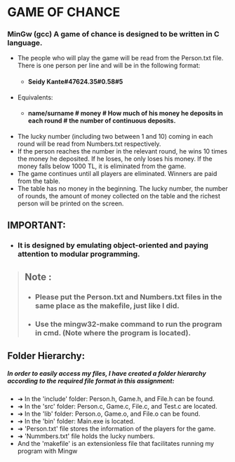 # GAME OF CHANCE

### MinGw (gcc) A game of chance is designed to be written in C language.
- The people who will play the game will be read from the Person.txt file. There is one person per line and will be in the following format: 
   -  #### Seidy Kante#47624.35#0.58#5
- Equivalents:  
   - #### name/surname # money # How much of his money he deposits in each round # the number of continuous deposits.
- The lucky number (including two between 1 and 10) coming in each round will be read from Numbers.txt respectively.
- If the person reaches the number in the relevant round, he wins 10 times the money he deposited. If he loses, he only loses his money. If the money falls below 1000 TL, it is eliminated from the game. 
- The game continues until all players are eliminated. Winners are paid from the table.
- The table has no money in the beginning. The lucky number, the number of rounds, the amount of money collected on the table and the richest person will be printed on the screen.
## IMPORTANT: 
- ### It is designed by emulating object-oriented and paying attention to modular programming.
 
> ## Note :
> - ### Please put the Person.txt and Numbers.txt files in the same place as the makefile, just like I did.
> - ### Use the mingw32-make command to run the program in cmd. (Note where the program is located).

## Folder Hierarchy:
##### In order to easily access my files, I have created a folder hierarchy according to the required file format in this assignment:
- ➔ In the 'include' folder: Person.h, Game.h, and File.h can be found.
- ➔ In the 'src' folder: Person.c, Game.c, File.c, and Test.c are located.
- ➔ In the 'lib' folder: Person.o, Game.o, and File.o can be found.
- ➔ In the 'bin' folder: Main.exe is located.
- ➔ 'Person.txt' file stores the information of the players for the game.
- ➔ 'Nummbers.txt' file holds the lucky numbers.
- And the 'makefile' is an extensionless file that facilitates running my program with Mingw
